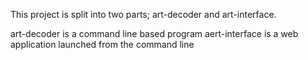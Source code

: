 This project is split into two parts; art-decoder and art-interface.

art-decoder is a command line based program
aert-interface is a web application launched from the command line

